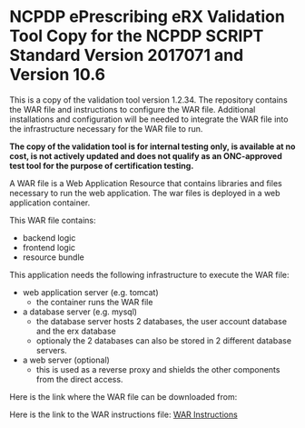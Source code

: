 # NCPDP ePrescribing eRX Validation Tool Copy for the NCPDP SCRIPT Standard Version 2017071 and Version 10.6
This is a copy of the validation tool version 1.2.34. The repository contains the WAR file and instructions to configure the WAR file. Additional installations and configuration will be needed to integrate the WAR file into the infrastructure necessary for the WAR file to run.

**The copy of the validation tool is for internal testing only, is available at no cost, is not actively updated and does not qualify as an ONC-approved test tool for the purpose of certification testing.**

A WAR file is a Web Application Resource that contains libraries and files necessary to run the web application. The war files is deployed in a web application container.

This WAR file contains:

- backend logic
- frontend logic
- resource bundle

This application needs the following infrastructure to execute the WAR file:

- web application server (e.g. tomcat)
  - the container runs the WAR file
- a database server (e.g. mysql)
  - the database server hosts 2 databases, the user account database and the erx database
  - optionaly the 2 databases can also be stored in 2 different database servers.
- a web server (optional)
  - this is used as a reverse proxy and shields the other components from the direct access.
  
Here is the link where the WAR file can be downloaded from:


Here is the link to the WAR instructions file: [WAR Instructions](https://github.com/onc-healthit/erx-testing-tool/blob/main/war-file-instructions.md)
